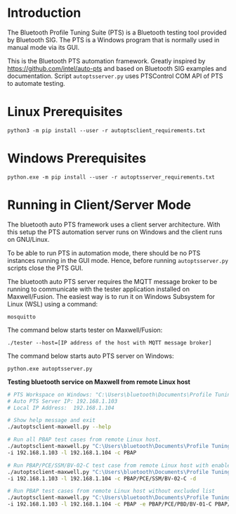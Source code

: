 # Introduction

The Bluetooth Profile Tuning Suite (PTS) is a Bluetooth testing tool provided by Bluetooth SIG. The PTS is a Windows program that is normally used in manual mode via its GUI.

This is the Bluetooth PTS automation framework. Greatly inspired by https://github.com/intel/auto-pts and based on Bluetooth SIG examples and documentation. Script ```autoptsserver.py``` uses PTSControl COM API of PTS to automate testing.

# Linux Prerequisites

    python3 -m pip install --user -r autoptsclient_requirements.txt

# Windows Prerequisites

    python.exe -m pip install --user -r autoptsserver_requirements.txt

# Running in Client/Server Mode

The bluetooth auto PTS framework uses a client server architecture.
With this setup the PTS automation server runs on Windows and the client runs on GNU/Linux.

To be able to run PTS in automation mode, there should be no PTS instances running in the GUI mode. Hence, before running ```autoptsserver.py``` scripts close the PTS GUI.

The bluetooth auto PTS server requires the MQTT message broker to be running to communicate
with the tester application installed on Maxwell/Fusion. The easiest way is to run it on Windows Subsystem for Linux (WSL) using a command:

    mosquitto

The command below starts tester on Maxwell/Fusion:

    ./tester --host=[IP address of the host with MQTT message broker]

The command below starts auto PTS server on Windows:

    python.exe autoptsserver.py

**Testing bluetooth service on Maxwell from remote Linux host**

```bash
# PTS Workspace on Windows: "C:\Users\bluetooth\Documents\Profile Tuning Suite\Maxwell\Maxwell.pqw6"
# Auto PTS Server IP: 192.168.1.103
# Local IP Address:  192.168.1.104

# Show help message and exit
./autoptsclient-maxwell.py --help

# Run all PBAP test cases from remote Linux host.
./autoptsclient-maxwell.py "C:\Users\bluetooth\Documents\Profile Tuning Suite\Maxwell\Maxwell.pqw6" \
-i 192.168.1.103 -l 192.168.1.104 -c PBAP

# Run PBAP/PCE/SSM/BV-02-C test case from remote Linux host with enable the PTS maximum logging.
./autoptsclient-maxwell.py "C:\Users\bluetooth\Documents\Profile Tuning Suite\Maxwell\Maxwell.pqw6" \
-i 192.168.1.103 -l 192.168.1.104 -c PBAP/PCE/SSM/BV-02-C -d

# Run PBAP test cases from remote Linux host without excluded list
./autoptsclient-maxwell.py "C:\Users\bluetooth\Documents\Profile Tuning Suite\Maxwell\Maxwell.pqw6" \
-i 192.168.1.103 -l 192.168.1.104 -c PBAP -e PBAP/PCE/PBD/BV-01-C PBAP/PCE/PBF/BV-02-I
```
